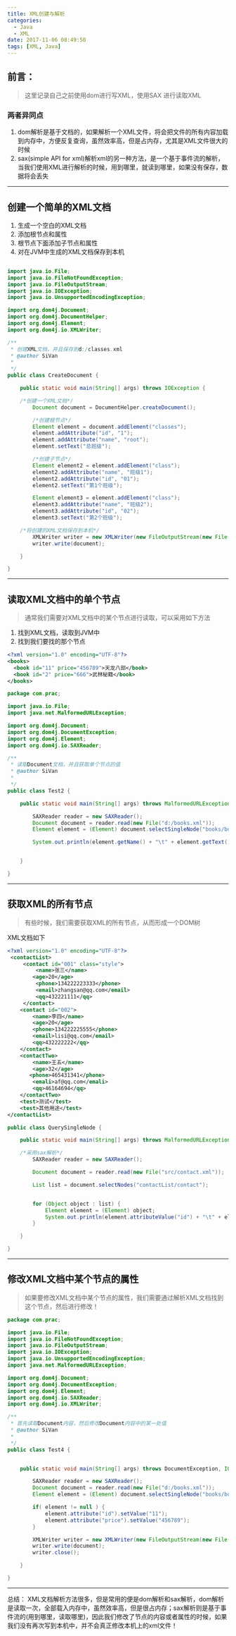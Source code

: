 ```yaml
---
title: XML创建与解析
categories:
  - Java
  - XML
date: 2017-11-06 08:49:50
tags: [XML, Java]
---
```


## 前言：
> 这里记录自己之前使用dom进行写XML，使用SAX 进行读取XML

### 两者异同点
1. dom解析是基于文档的，如果解析一个XML文件，将会把文件的所有内容加载到内存中，方便反复查询，虽然效率高，但是占内存，尤其是XML文件很大的时候
2. sax(simple API for xml)解析xml的另一种方法，是一个基于事件流的解析，当我们使用XML进行解析的时候，用到哪里，就读到哪里，如果没有保存，数据将会丢失

-----------

## 创建一个简单的XML文档
1. 生成一个空白的XML文档
2. 添加根节点和属性
3. 根节点下面添加子节点和属性
4. 对在JVM中生成的XML文档保存到本机

```Java

import java.io.File;
import java.io.FileNotFoundException;
import java.io.FileOutputStream;
import java.io.IOException;
import java.io.UnsupportedEncodingException;

import org.dom4j.Document;
import org.dom4j.DocumentHelper;
import org.dom4j.Element;
import org.dom4j.io.XMLWriter;

/**
 * 创建XML文档，并且保存到d:/classes.xml
 * @author SiVan
 *
 */
public class CreateDocument {

	public static void main(String[] args) throws IOException {

    /*创建一个XML文档*/
		Document document = DocumentHelper.createDocument();

		/*创建根节点*/
		Element element = document.addElement("classes");
		element.addAttribute("id", "1");
		element.addAttribute("name", "root");
		element.setText("总班级");

		/*创建子节点*/
		Element element2 = element.addElement("class");
		element2.addAttribute("name", "班级1");
		element2.addAttribute("id", "01");
		element2.setText("第1个班级");

		Element element3 = element.addElement("class");
		element3.addAttribute("name", "班级2");
		element3.addAttribute("id", "02");
		element3.setText("第2个班级");

    /*将创建的XML文档保存到本机*/
		XMLWriter writer = new XMLWriter(new FileOutputStream(new File("d:/classes.xml")));
		writer.write(document);

	}

}

```

<!-- more -->

------

## 读取XML文档中的单个节点
> 通常我们需要对XML文档中的某个节点进行读取，可以采用如下方法

1. 找到XML文档，读取到JVM中
2. 找到我们要找的那个节点


```XML
<?xml version="1.0" encoding="UTF-8"?>
<books>
  <book id="11" price="456789">天龙八部</book>
  <book id="2" price="666">武林秘籍</book>
</books>
```

```Java
package com.prac;

import java.io.File;
import java.net.MalformedURLException;

import org.dom4j.Document;
import org.dom4j.DocumentException;
import org.dom4j.Element;
import org.dom4j.io.SAXReader;

/**
 * 读取Document文档，并且获取单个节点的值
 * @author SiVan
 *
 */
public class Test2 {

	public static void main(String[] args) throws MalformedURLException, DocumentException {

		SAXReader reader = new SAXReader();
		Document document = reader.read(new File("d:/books.xml"));
		Element element = (Element) document.selectSingleNode("books/book[@id=1]");

		System.out.println(element.getName() + "\t" + element.getText() + "\t" + element.attributeValue("id") + "\t" + element.attributeValue("price"));


	}

}

```


-----------

## 获取XML的所有节点
> 有些时候，我们需要获取XML的所有节点，从而形成一个DOM树




XML文档如下

```XML
<?xml version="1.0" encoding="UTF-8"?>
 <contactList>
     <contact id="001" class="style">
         <name>张三</name>
        <age>20</age>
         <phone>134222223333</phone>
         <email>zhangsan@qq.com</email>
         <qq>432221111</qq>
     </contact>
    <contact id="002">
        <name>李四</name>
        <age>20</age>
        <phone>134222225555</phone>
        <email>lisi@qq.com</email>
        <qq>432222222</qq>
    </contact>
    <contactTwo>
        <name>王五</name>
        <age>32</age>
       <phone>465431341</phone>
        <emali>af@qq.com</emali>
        <qq>46164694</qq>
    </contactTwo>
    <test>测试</test>
    <test>其他用途</test>
</contactList>
```

```Java
public class QuerySingleNode {

	public static void main(String[] args) throws MalformedURLException, DocumentException {

    /*采用sax解析*/
		SAXReader reader = new SAXReader();

		Document document = reader.read(new File("src/contact.xml"));

		List list = document.selectNodes("contactList/contact");


		for (Object object : list) {
			Element element = (Element) object;
			System.out.println(element.attributeValue("id") + "\t" + element.attributeValue("class") + "\t" + element.elementText("name") + "\t" + element.elementText("age") + "\t" + element.elementText("email") + "\t" + element.elementText("phone") + "\t" + element.elementText("qq"));
		}

	}

}
```


------

## 修改XML文档中某个节点的属性

> 如果要修改XML文档中某个节点的属性，我们需要通过解析XML文档找到这个节点，然后进行修改！

```Java
package com.prac;

import java.io.File;
import java.io.FileNotFoundException;
import java.io.FileOutputStream;
import java.io.IOException;
import java.io.UnsupportedEncodingException;
import java.net.MalformedURLException;

import org.dom4j.Document;
import org.dom4j.DocumentException;
import org.dom4j.Element;
import org.dom4j.io.SAXReader;
import org.dom4j.io.XMLWriter;

/**
 * 首先读取Document内容，然后修改Document内容中的某一处值
 * @author SiVan
 *
 */
public class Test4 {


	public static void main(String[] args) throws DocumentException, IOException {

		SAXReader reader = new SAXReader();
		Document document = reader.read(new File("d:/books.xml"));
		Element element = (Element) document.selectSingleNode("books/book[@id=1]");

		if( element != null ) {
			element.attribute("id").setValue("11");
			element.attribute("price").setValue("456789");
		}

		XMLWriter writer = new XMLWriter(new FileOutputStream(new File("d:/books.xml")));
		writer.write(document);
		writer.close();

	}

}

```

-----

总结： XML文档解析方法很多，但是常用的便是dom解析和sax解析，dom解析是读取一次，全部载入内存中，虽然效率高，但是很占内存；sax解析则是基于事件流的(用到哪里，读取哪里)，因此我们修改了节点的内容或者属性的时候，如果我们没有再次写到本机中，并不会真正修改本机上的xml文件！
